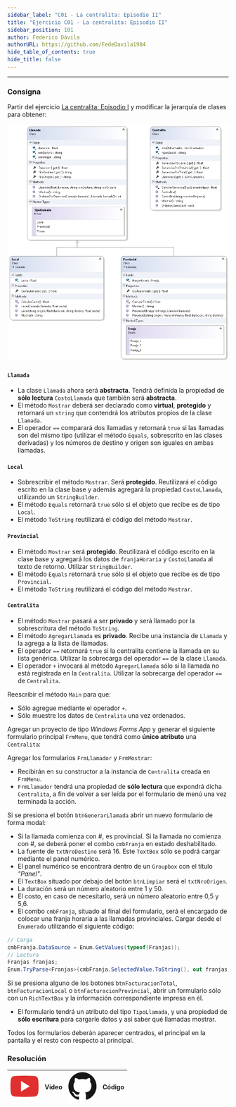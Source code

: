```yaml
---
sidebar_label: "C01 - La centralita: Episodio II"
title: "Ejercicio C01 - La centralita: Episodio II"
sidebar_position: 101
author: Federico Dávila
authorURL: https://github.com/FedeDavila1984
hide_table_of_contents: true
hide_title: false
---
```

---

### Consigna
Partir del ejercicio [La centralita: Episodio I](../../08-herencia/Ejercicios/C03-la-centralita-episodio-I.md) y modificar la jerarquía de clases para obtener:

![Diagrama de clases](/clases/08-herencia/ejercicios/centralita-diagram.PNG)

#### `Llamada`
* La clase `Llamada` ahora será **abstracta**. Tendrá definida la propiedad de **sólo lectura** `CostoLlamada` que también será **abstracta**. 
* El método `Mostrar` deberá ser declarado como **virtual**, **protegido** y retornará un `string` que contendrá los atributos propios de la clase `Llamada`.
* El operador `==` comparará dos llamadas y retornará `true` si las llamadas son del mismo tipo (utilizar el método `Equals`, sobrescrito en las clases derivadas) y los números de destino y origen son iguales en ambas llamadas.

#### `Local`
* Sobrescribir el método `Mostrar`. Será **protegido**. Reutilizará el código escrito en la clase base y además agregará la propiedad `CostoLlamada`, utilizando un `StringBuilder`.
* El método `Equals` retornará `true` sólo si el objeto que recibe es de tipo `Local`.
* El método `ToString` reutilizará el código del método `Mostrar`.

#### `Provincial`
* El método `Mostrar` será **protegido**. Reutilizará el código escrito en la clase base y agregará los datos de `franjaHoraria` y `CostoLlamada` al texto de retorno. Utilizar `StringBuilder`.
* El método `Equals` retornará `true` sólo si el objeto que recibe es de tipo `Provincial`.
* El método `ToString` reutilizará el código del método `Mostrar`.

#### `Centralita`
* El método `Mostrar` pasará a ser **privado** y será llamado por la sobrescritura del método `ToString`.
* El método `AgregarLlamada` es **privado**. Recibe una instancia de `Llamada` y la agrega a la lista de llamadas.
* El operador `==` retornará `true` si la centralita contiene la llamada en su lista genérica. Utilizar la sobrecarga del operador `==` de la clase `Llamada`.
* El operador `+` invocará al método `AgregarLlamada` sólo si la llamada no está registrada en la `Centralita`. Utilizar la sobrecarga del operador `==` de `Centralita`.

Reescribir el método `Main` para que:
  * Sólo agregue mediante el operador `+`. 
  * Sólo muestre los datos de `Centralita` una vez ordenados. 

Agregar un proyecto de tipo *Windows Forms App* y generar el siguiente formulario principal `FrmMenu`, que tendrá como **único atributo** una `Centralita`:

Agregar los formularios `FrmLlamador` y `FrmMostrar`:
  * Recibirán en su constructor a la instancia de `Centralita` creada en `FrmMenu`.
  * `FrmLlamador` tendrá una propiedad de **sólo lectura** que expondrá dicha `Centralita`, a fin de volver a ser leída por el formulario de menú una vez terminada la acción. 

Si se presiona el botón `btnGenerarLlamada` abrir un nuevo formulario de forma modal:
  * Si la llamada comienza con #, es provincial. Si la llamada no comienza con #, se deberá poner el combo `cmbFranja` en estado deshabilitado.
  * La fuente de `txtNroDestino` será 16. Este `TextBox` sólo se podrá cargar mediante el panel numérico. 
  * El panel numérico se encontrará dentro de un `Groupbox` con el título *"Panel"*.
  * El `TextBox` situado por debajo del botón `btnLimpiar` será el `txtNroOrigen`.
  * La duración será un número aleatorio entre 1 y 50. 
  * El costo, en caso de necesitarlo, será un número aleatorio entre 0,5 y 5,6.
  * El combo `cmbFranja`, situado al final del formulario, será el encargado de colocar una franja horaria a las llamadas provinciales. Cargar desde el `Enumerado` utilizando el siguiente código:

```csharp
// Carga
cmbFranja.DataSource = Enum.GetValues(typeof(Franjas));
// Lectura
Franjas franjas;
Enum.TryParse<Franjas>(cmbFranja.SelectedValue.ToString(), out franjas);
```

Si se presiona alguno de los botones `btnFacturacionTotal`, `btnFacturacionLocal` o `btnFacturacionProvincial`, abrir un formulario sólo con un `RichTextBox` y la información correspondiente impresa en él.
  * El formulario tendrá un atributo del tipo `TipoLlamada`, y una propiedad de **sólo escritura** para cargarle datos y así saber qué llamadas mostrar.

Todos los formularios deberán aparecer centrados, el principal en la pantalla y el resto con respecto al principal. 

### Resolución
| ![img](/base/youtube.svg) | Video | ![img](/base/github.svg) | Código |
| :-----------------------: | :---: | :----------------------: | :----: |